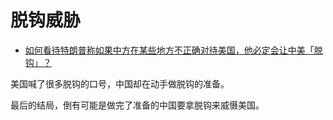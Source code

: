 # 脱钩威胁

- [如何看待特朗普称如果中方在某些地方不正确对待美国，他必定会让中美「脱钩」？](https://www.zhihu.com/question/417177895/answer/1435956801)


美国喊了很多脱钩的口号，中国却在动手做脱钩的准备。

最后的结局，倒有可能是做完了准备的中国要拿脱钩来威慑美国。